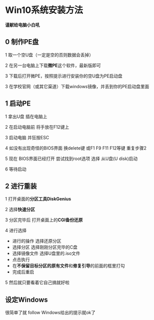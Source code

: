 # Win10系统安装方法
**谨献给电脑小白吼**
## 0 制作PE盘
1 取一个空U盘（一定是空的否则数据会丢掉）

2 在另一台电脑上下载**微PE**这个软件，最新版即可

3 下载后打开微PE，按照提示进行安装你的空U盘为PE启动盘

3 在学校官网（或其它渠道）下载windows镜像，并丢到你的PE启动盘里面

## 1 启动PE
1 拿出U盘 插在电脑上

2 在启动电脑前 将手放在F12键上

3 启动电脑 并狂按ESC

4 如没有出现奇怪的BIOS界面 换delete键 或F1 F9 F11 F12等键 重复步骤2

5 现在 BIOS界面已经打开 尝试找到root选项 选择 从U盘(U disk)启动

6 等待启动

## 2 进行重装
1 打开桌面的**分区工具DiskGenius**

2 选择**快速分区**

3 分区完毕后 打开桌面上的**CGI备份还原**

4 进行选择
- 进行的操作 选择还原分区
- 选择分区 选择刚刚分区完毕的C盘
- 选择镜像文件 选择U盘里的.iso文件
- 点击执行
- 在**不保留目标分区的原有文件**和**修复引导**的前面的框里打勾
- 完成后重启

5 然后就只要看着它自己搞就好啦

## 设定Windows
很简单了就 follow Windows给出的提示就ok了
